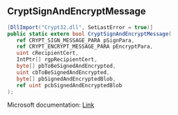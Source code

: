 ## CryptSignAndEncryptMessage

```csharp
[DllImport("Crypt32.dll", SetLastError = true)]
public static extern bool CryptSignAndEncryptMessage(
   ref CRYPT_SIGN_MESSAGE_PARA pSignPara,
   ref CRYPT_ENCRYPT_MESSAGE_PARA pEncryptPara,
   uint cRecipientCert,
   IntPtr[] rgpRecipientCert,
   byte[] pbToBeSignedAndEncrypted,
   uint cbToBeSignedAndEncrypted,
   byte[] pbSignedAndEncryptedBlob,
   ref uint pcbSignedAndEncryptedBlob
);
```

Microsoft documentation: [Link](https://docs.microsoft.com/en-us/windows/win32/api/wincrypt/nf-wincrypt-cryptsignandencryptmessage)
